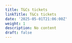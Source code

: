 ```yaml
---
title: T&Cs tickets
linkTitle: T&Cs tickets
date: '2025-05-01T21:06:00Z'
weight: 1
description: No content
draft: false
---
```



